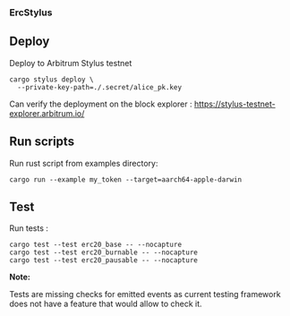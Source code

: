 ### ErcStylus 

## Deploy

Deploy to Arbitrum Stylus testnet 
```
cargo stylus deploy \
  --private-key-path=./.secret/alice_pk.key
```  

Can verify the deployment on the block explorer : https://stylus-testnet-explorer.arbitrum.io/

## Run scripts

Run rust script from examples directory:

`cargo run --example my_token --target=aarch64-apple-darwin`

## Test

Run tests :
```
cargo test --test erc20_base -- --nocapture
cargo test --test erc20_burnable -- --nocapture
cargo test --test erc20_pausable -- --nocapture
```

**Note:** 

Tests are missing checks for emitted events as current testing framework does not have a feature that would allow to check it.
